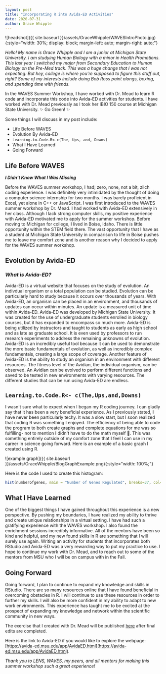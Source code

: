 ```yaml
---
layout: post
title: "Incorporating R into Avida-ED Activities"
date: 2020-07-31
author: Grace Whipple
---
```


![headshot]({{ site.baseurl }}/assets/GraceWhipple/WAVESIntroPhoto.jpg){:style="width: 30%; display: block; margin-left: auto; margin-right: auto;"}

_Hello! My name is Grace Whipple and I am a junior at Michigan State University. I am studying Human Biology with a minor in Health Promotions. This last year I switched my major from Secondary Education to Human Biology on the Pre-Med track. This was a huge change that I was not expecting: But hey, college is where you're supposed to figure this stuff out, right? Some of my interests include doing Bob Ross paint alongs, boxing, and spending time with friends._

In the WAVES Summer Workshop, I have worked with Dr. Mead to learn R code and incorporate this code into Avida-ED activities for students. I have worked with Dr. Mead previously as I took her IBIO 150 course at Michigan State University. ✨ Go Green! ✨

Some things I will discuss in my post include:
* Life Before WAVES
* Evolution By Avida-ED
* `Learning.to.Code.R<-c(The, Ups, and, Downs)`
* What I Have Learned
* Going Forward

## Life Before WAVES
_**I Didn't Know What I Was Missing**_

Before the WAVES summer workshop, I had; zero, none, not a bit, zilch coding experience. I was definitely very intimidated by the thought of doing a computer science internship for two months. I was barely proficient in Excel, yet alone in C++ or JavaScript. I was first introduced to the WAVES summer workshop by Dr. Mead. I had worked with Avida-ED extensively in her class. Although I lack strong computer skills, my positive experience with Avida-ED motivated me to apply for the summer workshop. Before moving to Michigan for college, I lived in Boise, Idaho. There is little opportunity within the STEM field there. The vast opportunity that I have as a student at Michigan State University in comparison to life in Boise pushes me to leave my comfort zone and is another reason why I decided to apply for the WAVES summer workshop.

## Evolution by Avida-ED

### _What is Avida-ED?_

Avida-ED is a virtual website that focuses on the study of evolution. An indivdual organism or a total population can be studied. Evolution can be particularly hard to study because it occurs over thousands of years. With Avida-ED, an organism can be placed in an environment, and thousands of updates can occur within minutes. An update is a measured unit of time within Avida-ED. Avida-ED was developed by Michigan State University. It was created for the use of undergraduate students enrolled in biology courses, but it has expanded to encompass so much more. Avida-ED is being utilized by instructors and taught to students as early as high school and as late as graduate school. It is even used by professors to run research experiments to address the remaining unknowns of evolution. Avida-ED is an incredibly useful tool because it can be used to demonstrate the more basic fundamentals of evolution, as well as incredibly complex fundamentals, creating a large scope of coverage. Another feature of Avida-ED is the ability to study an organism in an environment with different resources. The fitness level of the Avidian, the individual organism, can be observed. An Avidian can be evolved to perform different functions and saved to be tested in new environments with varying resources. The different studies that can be run using Avida-ED are endless.    


## `Learning.to.Code.R<- c(The,Ups,and,Downs)`

I wasn't sure what to expect when I began my R coding journey. I can gladly say that it has been a very beneficial experience.
As I previously stated, I have never been particularly techy. It was a slow start, but I soon realized that coding R was something I enjoyed. The efficiency of being able to code the program to both create graphs and complete equations for me was so fulfilling- not to mention I didn't have to do the math myself 🤣. This was something entirely outside of my comfort zone that I feel I can use in my career in science going forward.
Here is an example of a basic graph I created using R.

![example graph]({{ site.baseurl }}/assets/GraceWhipple/BlogGraphExample.png){:style="width: 100%;"}

Here is the code I used to create this histogram:
```R
hist(numberofgenes, main = "Number of Genes Regulated", breaks=37, col=c("yellow"))
```

## What I Have Learned

One of the biggest things I have gained throughout this experience is a new perspective. By pushing my boundaries, I have realized my ability to thrive and create unique relationships in a virtual setting. I have had such a gratifying experience with the WAVES workshop. I also found the enrichment sessions incredibly informative. All of the mentors have been so kind and helpful, and my new found skills in R are something that I will surely use again. Writing an activity for students that incorporates both RStudio and Avida-ED was a very rewarding way to put my practice to use. I hope to continue my work with Dr. Mead, and to reach out to some of the mentors from MSU who I will be on campus with in the Fall.

## Going Forward

Going forward, I plan to continue to expand my knowledge and skills in RStudio. There are so many resources online that I have found beneficial in overcoming obstacles in R. I will continue to use these resources in order to further my skills. I will also be more confident in my ability to adapt to new work environments. This experience has taught me to be excited at the prospect of expanding my knowledge and network within the scientific community in new ways. 

The exercise that I created with Dr. Mead will be published [here](https://avida-ed.msu.edu/curriculum/) after final edits are completed.

Here is the link to Avida-ED if you would like to explore the webpage: [https://avida-ed.msu.edu/app/AvidaED.html](https://avida-ed.msu.edu/app/AvidaED.html).

_Thank you to LENS, WAVES, my peers, and all mentors for making this summer workshop such a great experience!_

